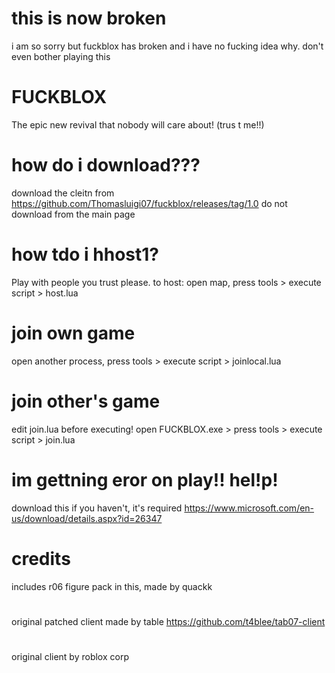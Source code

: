 # this is now broken
i am so sorry but fuckblox has broken and i have no fucking idea why. don't even bother playing this


# FUCKBLOX
The epic new revival that nobody will care about!
(trus t me!!)

# how do i download???
download the cleitn from https://github.com/Thomasluigi07/fuckblox/releases/tag/1.0
 do not download from the main page
# how tdo i hhost1?
Play with people you trust please.
 to host: open map, press tools > execute script > host.lua
# join own game
open another process, press tools > execute script > joinlocal.lua
# join other's game
edit join.lua before executing!
 open FUCKBLOX.exe > press tools > execute script > join.lua
# im gettning eror on play!! hel!p!
download this if you haven't, it's required
https://www.microsoft.com/en-us/download/details.aspx?id=26347
# credits
includes r06 figure pack in this, made by quackk
#
original patched client made by table https://github.com/t4blee/tab07-client
#
original client by roblox corp
